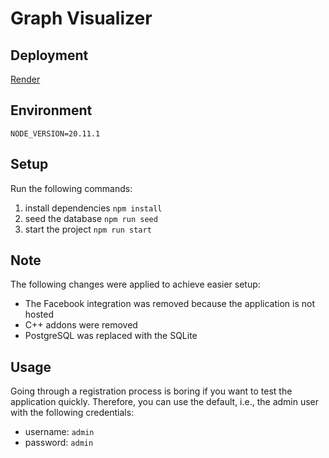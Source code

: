# Graph Visualizer

## Deployment
[Render](https://graph-visualizer-iu9l.onrender.com/)

## Environment
```NODE_VERSION=20.11.1``` 

## Setup
Run the following commands:
1. install dependencies ```npm install```
2. seed the database ```npm run seed```
3. start the project ```npm run start```

## Note
The following changes were applied to achieve easier setup:
- The Facebook integration was removed because the application is not hosted
- C++ addons were removed
- PostgreSQL was replaced with the SQLite

## Usage
Going through a registration process is boring if you want to test the application quickly. Therefore, you can use the default, i.e., the admin user with the following credentials:
- username: `admin`
- password: `admin`

